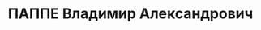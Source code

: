 ---
title: ПАППЕ Владимир Александрович
description: 'Род. в 1892, Одесса, русский, обр.: высшее, б/п. Проживал: Москва, ул.
  Арбат, д. 20, кв. 60. Управляющий Московской конторой 5-го Гл. управления Наркомата
  оборонной промышленности СССР.

  Арестован 01.08.1937. Обв.: шпионаж. Приговор: ВК ВС СССР, 07.10.1937 – ВМН. Расстрелян
  07.10.1937, г.Москва.

  Реабилитирован ВК ВС СССР 01.08.1957'
---
